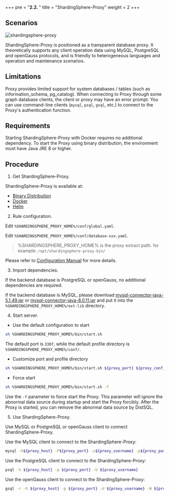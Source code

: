 +++
pre = "<b>2.2. </b>"
title = "ShardingSphere-Proxy"
weight = 2
+++

## Scenarios

![shardingsphere-proxy](https://shardingsphere.apache.org/document/current/img/shardingsphere-proxy_v2.png)

ShardingSphere-Proxy is positioned as a transparent database proxy. It theoretically supports any client operation data using MySQL, PostgreSQL and openGauss protocols, and is friendly to heterogeneous languages and operation and maintenance scenarios.

## Limitations

Proxy provides limited support for system databases / tables (such as information_schema, pg_catalog). When connecting to Proxy through some graph database clients, the client or proxy may have an error prompt. You can use command-line clients (`mysql`, `psql`, `gsql`, etc.) to connect to the Proxy's authentication function.

## Requirements

Starting ShardingSphere-Proxy with Docker requires no additional dependency.
To start the Proxy using binary distribution, the environment must have Java JRE 8 or higher.

## Procedure

1. Get ShardingSphere-Proxy.

ShardingSphere-Proxy is available at:
- [Binary Distribution](/en/user-manual/shardingsphere-proxy/startup/bin/)
- [Docker](/en/user-manual/shardingsphere-proxy/startup/docker/)
- [Helm](/en/user-manual/shardingsphere-proxy/startup/helm/)

2. Rule configuration.

Edit `%SHARDINGSPHERE_PROXY_HOME%/conf/global.yaml`.

Edit `%SHARDINGSPHERE_PROXY_HOME%/conf/database-xxx.yaml`.

> %SHARDINGSPHERE_PROXY_HOME% is the proxy extract path. for example: `/opt/shardingsphere-proxy-bin/`

Please refer to [Configuration Manual](/en/user-manual/shardingsphere-proxy/yaml-config/) for more details.

3. Import dependencies.

If the backend database is PostgreSQL or openGauss, no additional dependencies are required.

If the backend database is MySQL, please download [mysql-connector-java-5.1.49.jar](https://repo1.maven.org/maven2/mysql/mysql-connector-java/5.1.49/mysql-connector-java-5.1.49.jar) or [mysql-connector-java-8.0.11.jar](https://repo1.maven.org/maven2/mysql/mysql-connector-java/8.0.11/mysql-connector-java-8.0.11.jar) and put it into the `%SHARDINGSPHERE_PROXY_HOME%/ext-lib` directory.

4. Start server.

* Use the default configuration to start

```bash
sh %SHARDINGSPHERE_PROXY_HOME%/bin/start.sh
```

The default port is `3307`, while the default profile directory is `%SHARDINGSPHERE_PROXY_HOME%/conf/`.

* Customize port and profile directory

```bash
sh %SHARDINGSPHERE_PROXY_HOME%/bin/start.sh ${proxy_port} ${proxy_conf_directory}
```

* Force start

```bash
sh %SHARDINGSPHERE_PROXY_HOME%/bin/start.sh -f
```

Use the `-f` parameter to force start the Proxy. This parameter will ignore the abnormal data source during startup and start the Proxy forcibly. After the Proxy is started, you can remove the abnormal data source by DistSQL.

5. Use ShardingSphere-Proxy.

Use MySQL or PostgreSQL or openGauss client to connect ShardingSphere-Proxy.

Use the MySQL client to connect to the ShardingSphere-Proxy:
```bash
mysql -h${proxy_host} -P${proxy_port} -u${proxy_username} -p${proxy_password}
```

Use the PostgreSQL client to connect to the ShardingSphere-Proxy:
```bash 
psql -h ${proxy_host} -p ${proxy_port} -U ${proxy_username}
```

Use the openGauss client to connect to the ShardingSphere-Proxy:
```bash 
gsql -r -h ${proxy_host} -p ${proxy_port} -U ${proxy_username} -W ${proxy_password}
```
